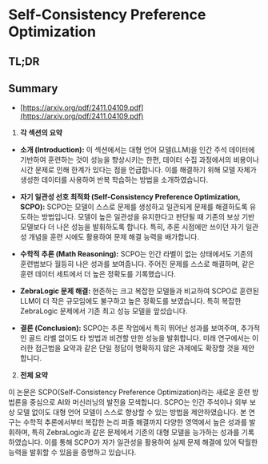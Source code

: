 # Self-Consistency Preference Optimization
## TL;DR
## Summary
- [https://arxiv.org/pdf/2411.04109.pdf](https://arxiv.org/pdf/2411.04109.pdf)

1. **각 섹션의 요약**

- **소개 (Introduction):** 이 섹션에서는 대형 언어 모델(LLM)을 인간 주석 데이터에 기반하여 훈련하는 것이 성능을 향상시키는 한편, 데이터 수집 과정에서의 비용이나 시간 문제로 인해 한계가 있다는 점을 언급합니다. 이를 해결하기 위해 모델 자체가 생성한 데이터를 사용하여 반복 학습하는 방법을 소개하였습니다.

- **자기 일관성 선호 최적화 (Self-Consistency Preference Optimization, SCPO):** SCPO는 모델이 스스로 문제를 생성하고 일관되게 문제를 해결하도록 유도하는 방법입니다. 모델이 높은 일관성을 유지한다고 판단될 때 기존의 보상 기반 모델보다 더 나은 성능을 발휘하도록 합니다. 특히, 추론 시점에만 쓰이던 자기 일관성 개념을 훈련 시에도 활용하여 문제 해결 능력을 배가합니다.

- **수학적 추론 (Math Reasoning):** SCPO는 인간 라벨이 없는 상태에서도 기존의 훈련법보다 월등히 나은 성과를 보여줍니다. 주어진 문제를 스스로 해결하며, 같은 훈련 데이터 세트에서 더 높은 정확도를 기록했습니다.

- **ZebraLogic 문제 해결:** 현존하는 크고 복잡한 모델들과 비교하여 SCPO로 훈련된 LLM이 더 작은 규모임에도 불구하고 높은 정확도를 보였습니다. 특히 복잡한 ZebraLogic 문제에서 기존 최고 성능 모델을 앞섰습니다.

- **결론 (Conclusion):** SCPO는 추론 작업에서 특히 뛰어난 성과를 보여주며, 추가적인 골드 라벨 없이도 타 방법과 비견할 만한 성능을 발휘합니다. 미래 연구에서는 이러한 접근법을 요약과 같은 단일 정답이 명확하지 않은 과제에도 확장할 것을 제안합니다.

2. **전체 요약**

이 논문은 SCPO(Self-Consistency Preference Optimization)라는 새로운 훈련 방법론을 중심으로 AI와 머신러닝의 발전을 모색합니다. SCPO는 인간 주석이나 외부 보상 모델 없이도 대형 언어 모델이 스스로 향상할 수 있는 방법을 제안하였습니다. 본 연구는 수학적 추론에서부터 복잡한 논리 퍼즐 해결까지 다양한 영역에서 높은 성과를 발휘하며, 특히 ZebraLogic과 같은 문제에서 기존의 대형 모델을 능가하는 성과를 기록하였습니다. 이를 통해 SCPO가 자가 일관성을 활용하여 실제 문제 해결에 있어 탁월한 능력을 발휘할 수 있음을 증명하고 있습니다.